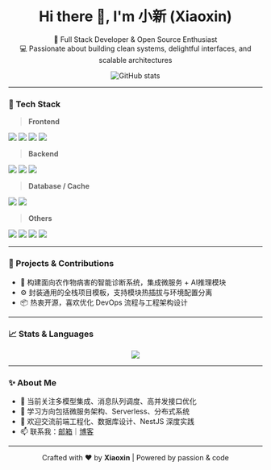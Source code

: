 <h1 align="center">Hi there 👋, I'm 小新 (Xiaoxin)</h1>

<p align="center">
  🚀 Full Stack Developer & Open Source Enthusiast <br/>
  💻 Passionate about building clean systems, delightful interfaces, and scalable architectures
</p>

<p align="center">
  <img src="https://github-readme-stats.vercel.app/api?username=mmdxiaoxin&show_icons=true&theme=default" alt="GitHub stats" />
</p>

---

### 🔧 Tech Stack

> **Frontend**
<p>
  <img src="https://img.shields.io/badge/-React-61DAFB?style=flat&logo=react&logoColor=white"/>
  <img src="https://img.shields.io/badge/-Vue-4FC08D?style=flat&logo=vue.js&logoColor=white"/>
  <img src="https://img.shields.io/badge/-JavaScript-F7DF1E?style=flat&logo=javascript&logoColor=black"/>
  <img src="https://img.shields.io/badge/-TypeScript-007ACC?style=flat&logo=typescript&logoColor=white"/>
</p>

> **Backend**
<p>
  <img src="https://img.shields.io/badge/-Node.js-339933?style=flat&logo=node.js&logoColor=white"/>
  <img src="https://img.shields.io/badge/-NestJS-E0234E?style=flat&logo=nestjs&logoColor=white"/>
  <img src="https://img.shields.io/badge/-Express-000000?style=flat&logo=express&logoColor=white"/>
</p>

> **Database / Cache**
<p>
  <img src="https://img.shields.io/badge/-MySQL-4479A1?style=flat&logo=mysql&logoColor=white"/>
  <img src="https://img.shields.io/badge/-Redis-DC382D?style=flat&logo=redis&logoColor=white"/>
</p>

> **Others**
<p>
  <img src="https://img.shields.io/badge/-Vite-646CFF?style=flat&logo=vite&logoColor=white"/>
  <img src="https://img.shields.io/badge/-pnpm-F69220?style=flat&logo=pnpm&logoColor=white"/>
  <img src="https://img.shields.io/badge/-Git-F05032?style=flat&logo=git&logoColor=white"/>
  <img src="https://img.shields.io/badge/-Linux-FCC624?style=flat&logo=linux&logoColor=black"/>
</p>

---

### 📌 Projects & Contributions

- 🌱 构建面向农作物病害的智能诊断系统，集成微服务 + AI推理模块  
- ⚙️ 封装通用的全栈项目模板，支持模块热插拔与环境配置分离  
- 📦 热衷开源，喜欢优化 DevOps 流程与工程架构设计  

---

### 📈 Stats & Languages

<p align="center">
  <img src="https://github-readme-stats.vercel.app/api/top-langs/?username=mmdxiaoxin&layout=compact&theme=default"/>
</p>

---

### ✨ About Me

- 🔭 当前关注多模型集成、消息队列调度、高并发接口优化  
- 🌱 学习方向包括微服务架构、Serverless、分布式系统  
- 💬 欢迎交流前端工程化、数据库设计、NestJS 深度实践  
- 📫 联系我：[邮箱](mailto:youremail@example.com)｜[博客](https://yourblog.com)

---

<p align="center">
  Crafted with ❤️ by <strong>Xiaoxin</strong> | Powered by passion & code
</p>
